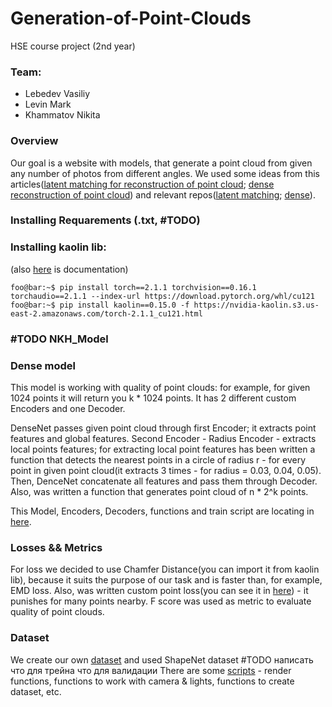 # Generation-of-Point-Clouds
HSE course project (2nd year)


### Team:
- Lebedev Vasiliy
- Levin Mark
- Khammatov Nikita


### Overview
Our goal is a website with models, that generate a point cloud from given any number of photos from different angles. We used some ideas from this articles([latent matching for reconstruction of point cloud](https://arxiv.org/pdf/1807.07796); [dense reconstruction of point cloud](https://arxiv.org/pdf/1901.08906v1)) and relevant repos([latent matching](https://github.com/val-iisc/3d-lmnet/tree/master); [dense](https://github.com/val-iisc/densepcr/tree/master)).


### Installing Requarements (.txt, #TODO)


### Installing kaolin lib:
(also [here](https://kaolin.readthedocs.io/en/latest/index.html) is documentation)
```console
foo@bar:~$ pip install torch==2.1.1 torchvision==0.16.1 torchaudio==2.1.1 --index-url https://download.pytorch.org/whl/cu121
foo@bar:~$ pip install kaolin==0.15.0 -f https://nvidia-kaolin.s3.us-east-2.amazonaws.com/torch-2.1.1_cu121.html
```

### #TODO NKH_Model


### Dense model

This model is working with quality of point clouds: for example, for given 1024 points it will return you k * 1024 points. It has 2 different custom Encoders and one Decoder. 

DenseNet passes given point cloud through first Encoder; it extracts point features and global features. Second Encoder - Radius Encoder - extracts local points features; for extracting local point features has been written a function that detects the nearest points in a circle of radius r - for every point in given point cloud(it extracts 3 times - for radius = 0.03, 0.04, 0.05). Then, DenceNet concatenate all features and pass them through Decoder. Also, was written a function that generates point cloud of n * 2^k points.

This Model, Encoders, Decoders, functions and train script are locating in [here](https://github.com/bananananacat/Generation-of-3D-Objects/tree/main/model/models_v2).

### Losses && Metrics

For loss we decided to use Chamfer Distance(you can import it from kaolin lib), because it suits the purpose of our task and is faster than, for example, EMD loss. Also, was written custom point loss(you can see it in [here](https://github.com/bananananacat/Generation-of-3D-Objects/blob/main/model/models/v2_generation/utils/losses.py)) - it punishes for many points nearby. F score was used as metric to evaluate quality of point clouds.

### Dataset

We create our own [dataset](https://github.com/bananananacat/Generation-of-3D-Objects/blob/main/model/data/datasets.md) and used ShapeNet dataset #TODO написать что для трейна что для валидации
There are some [scripts](https://github.com/bananananacat/Generation-of-3D-Objects/tree/main/model/data/data_collection) - render functions, functions to work with camera & lights, functions to create dataset, etc.
